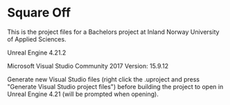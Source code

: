 # Square Off

This is the project files for a Bachelors project at Inland Norway University of Applied Sciences.

Unreal Engine 4.21.2

Microsoft Visual Studio Community 2017 Version: 15.9.12

Generate new Visual Studio files (right click the .uproject and press "Generate Visual Studio project files") before building the project to open in Unreal Engine 4.21 (will be prompted when opening).
